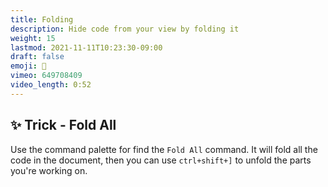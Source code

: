 ```yaml
---
title: Folding
description: Hide code from your view by folding it
weight: 15
lastmod: 2021-11-11T10:23:30-09:00
draft: false
emoji: 🙈
vimeo: 649708409
video_length: 0:52
---
```


## ✨ Trick - Fold All

Use the command palette for find the `Fold All` command. It will fold all the code in the document, then you can use `ctrl+shift+]` to unfold the parts you're working on. 